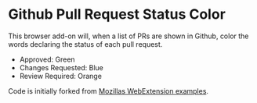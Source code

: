 # Github Pull Request Status Color

This browser add-on will, when a list of PRs are shown in Github, color the words declaring the status of each pull request.

 - Approved: Green
 - Changes Requested: Blue
 - Review Required: Orange

Code is initially forked from [Mozillas WebExtension examples](https://github.com/mdn/webextensions-examples).
